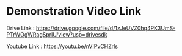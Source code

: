 # Demonstration Video Link 

Drive Link : https://drive.google.com/file/d/1zJeUVZ0hq4PK3UmS-PTrWOgWRagSprlU/view?usp=drivesdk

Youtube Link : https://youtu.be/nVIPvCHZrls
